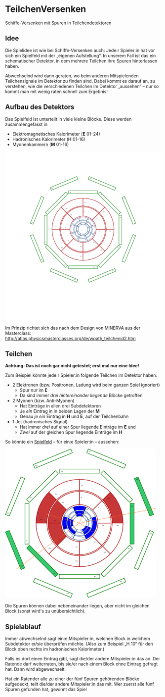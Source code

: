 TeilchenVersenken
=================

Schiffe-Versenken mit Spuren in Teilchendetektoren

Idee
----

Die Spielidee ist wie bei Schiffe-Versenken auch:
Jede:r Spieler:in hat vor sich ein Spielfeld mit der „eigenen Aufstellung“.
In unserem Fall ist das ein schematischer Detektor, in dem mehrere Teilchen ihre Spuren hinterlassen haben.

Abwechselnd wird dann geraten, wo beim anderen Mitspielenden Teilchensignale im Detektor zu finden sind.
Dabei kommt es darauf an, zu verstehen, wie die verschiedenen Teilchen im Detektor „aussehen“ – nur so kommt man mit wenig raten schnell zum Ergebnis!

Aufbau des Detektors
--------------------

Das Spielfeld ist unterteilt in viele kleine Blöcke.
Diese werden zusammengefasst in
* Elektromagnetisches Kalorimeter (__E__ 01–24)
* Hadronisches Kalorimeter (__H__ 01-16)
* Myonenkammern (__M__ 01-16)

![Leeres Spielfeld](./det/det-00.svg)

Im Prinzip richtet sich das nach dem Design von MINERVA aus der Masterclass: http://atlas.physicsmasterclasses.org/de/wpath_teilchenid2.htm

Teilchen
--------

__Achtung: Das ist noch gar nicht getestet; erst mal nur eine Idee!__

Zum Beispiel könnte jede:r Spieler:in folgende Teilchen im Detektor haben:
* 2 Elektronen (bzw. Positronen, Ladung wird beim ganzen Spiel ignoriert)
  * Spur *nur* im __E__
  * Da sind immer *drei hintereinander liegende* Blöcke getroffen
* 2 Myonen (bzw. Anti-Myonen)
  * Hat Einträge in allen drei Subdetektoren
  * Je *ein* Eintrag in in beiden Lagen der __M__
  * Genau *je ein* Eintrag in __H__ und __E__, auf der Teilchenbahn
* 1 Jet (hadronisches Signal)
  * Hat immer *drei* auf einer Spur liegende Einträge im __E__ und
  * *Zwei* auf der gleichen Spur liegende Einträge im __H__

So könnte ein [Spielfeld](./det/) – für ein:e Spieler:in – aussehen:

![Beispiel-Spielfeld](https://raw.githubusercontent.com/pbielefeldt/TeilchenVersenken/main/det/det-01.png)

Die Spuren können dabei nebeneinander liegen, aber nicht im gleichen Block (sonst wird's zu unübersichtlich).

Spielablauf
-----------

Immer abwechselnd sagt ein:e Mitspieler:in, welchen Block in welchem Subdetektor er/sie überprüfen möchte. 
(Also zum Beispiel „H 10“ für den Block oben rechts im hadronischen Kalorimeter.)

Falls es dort einen Eintrag gibt, sagt die/der andere Mitspieler:in das an.
Der Ratende darf weiterraten, bis sie/er nach einem Block ohne Eintrag gefragt hat.
Dann wird abgewechselt.

Hat ein Ratender alle zu einer der fünf Spuren gehörenden Blöcke aufgedeckt, teilt die/der andere Mitspieler:in das mit.
Wer zuerst alle fünf Spuren gefunden hat, gewinnt das Spiel
